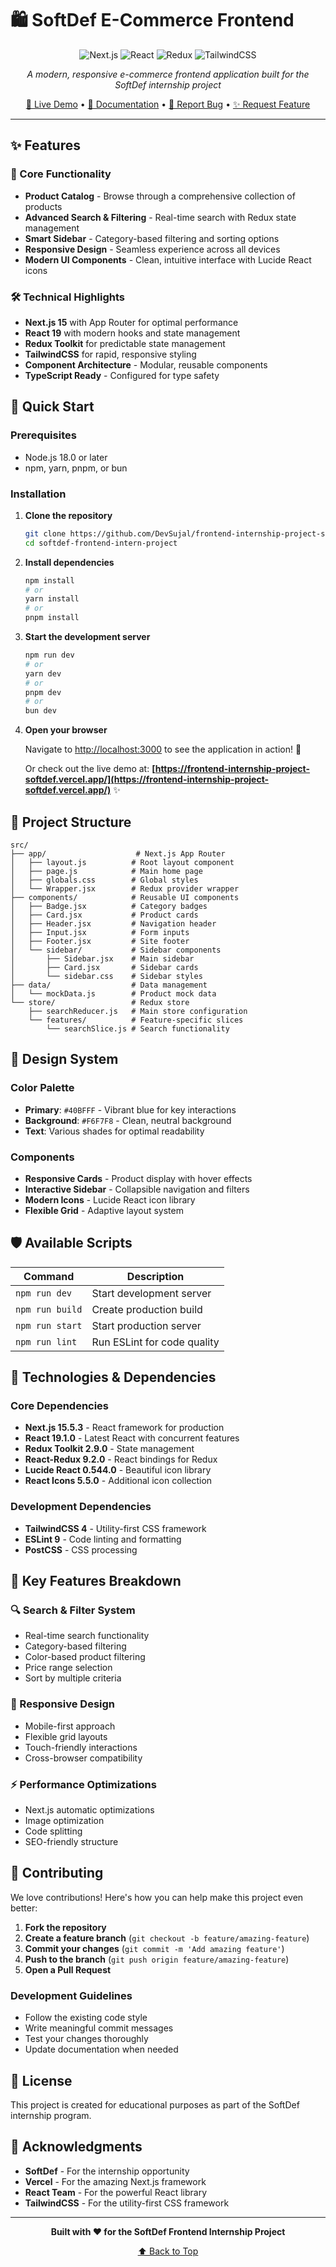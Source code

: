 # 🛍️ SoftDef E-Commerce Frontend

<div align="center">

![Next.js](https://img.shields.io/badge/Next.js-15.5.3-black?style=for-the-badge&logo=next.js&logoColor=white)
![React](https://img.shields.io/badge/React-19.1.0-61DAFB?style=for-the-badge&logo=react&logoColor=black)
![Redux](https://img.shields.io/badge/Redux-5.0.1-764ABC?style=for-the-badge&logo=redux&logoColor=white)
![TailwindCSS](https://img.shields.io/badge/TailwindCSS-4.0-38B2AC?style=for-the-badge&logo=tailwind-css&logoColor=white)

*A modern, responsive e-commerce frontend application built for the SoftDef internship project*

[🚀 Live Demo](https://frontend-internship-project-softdef.vercel.app/) • [📖 Documentation](#features) • [🐛 Report Bug](#contributing) • [✨ Request Feature](#contributing)

</div>

---

## ✨ Features

### 🎯 Core Functionality
- **Product Catalog** - Browse through a comprehensive collection of products
- **Advanced Search & Filtering** - Real-time search with Redux state management
- **Smart Sidebar** - Category-based filtering and sorting options
- **Responsive Design** - Seamless experience across all devices
- **Modern UI Components** - Clean, intuitive interface with Lucide React icons

### 🛠️ Technical Highlights
- **Next.js 15** with App Router for optimal performance
- **React 19** with modern hooks and state management
- **Redux Toolkit** for predictable state management
- **TailwindCSS** for rapid, responsive styling
- **Component Architecture** - Modular, reusable components
- **TypeScript Ready** - Configured for type safety

## 🚀 Quick Start

### Prerequisites
- Node.js 18.0 or later
- npm, yarn, pnpm, or bun

### Installation

1. **Clone the repository**
   ```bash
   git clone https://github.com/DevSujal/frontend-internship-project-softdef.git
   cd softdef-frontend-intern-project
   ```

2. **Install dependencies**
   ```bash
   npm install
   # or
   yarn install
   # or
   pnpm install
   ```

3. **Start the development server**
   ```bash
   npm run dev
   # or
   yarn dev
   # or
   pnpm dev
   # or
   bun dev
   ```

4. **Open your browser**
   
   Navigate to [http://localhost:3000](http://localhost:3000) to see the application in action! 🎉

   Or check out the live demo at: **[https://frontend-internship-project-softdef.vercel.app/](https://frontend-internship-project-softdef.vercel.app/)** ✨

## 📁 Project Structure

```
src/
├── app/                    # Next.js App Router
│   ├── layout.js          # Root layout component
│   ├── page.js            # Main home page
│   ├── globals.css        # Global styles
│   └── Wrapper.jsx        # Redux provider wrapper
├── components/            # Reusable UI components
│   ├── Badge.jsx          # Category badges
│   ├── Card.jsx           # Product cards
│   ├── Header.jsx         # Navigation header
│   ├── Input.jsx          # Form inputs
│   ├── Footer.jsx         # Site footer
│   └── sidebar/           # Sidebar components
│       ├── Sidebar.jsx    # Main sidebar
│       ├── Card.jsx       # Sidebar cards
│       └── sidebar.css    # Sidebar styles
├── data/                  # Data management
│   └── mockData.js        # Product mock data
└── store/                 # Redux store
    ├── searchReducer.js   # Main store configuration
    └── features/          # Feature-specific slices
        └── searchSlice.js # Search functionality
```

## 🎨 Design System

### Color Palette
- **Primary**: `#40BFFF` - Vibrant blue for key interactions
- **Background**: `#F6F7F8` - Clean, neutral background
- **Text**: Various shades for optimal readability

### Components
- **Responsive Cards** - Product display with hover effects
- **Interactive Sidebar** - Collapsible navigation and filters
- **Modern Icons** - Lucide React icon library
- **Flexible Grid** - Adaptive layout system

## 🛡️ Available Scripts

| Command | Description |
|---------|-------------|
| `npm run dev` | Start development server |
| `npm run build` | Create production build |
| `npm run start` | Start production server |
| `npm run lint` | Run ESLint for code quality |

## 🔧 Technologies & Dependencies

### Core Dependencies
- **Next.js 15.5.3** - React framework for production
- **React 19.1.0** - Latest React with concurrent features
- **Redux Toolkit 2.9.0** - State management
- **React-Redux 9.2.0** - React bindings for Redux
- **Lucide React 0.544.0** - Beautiful icon library
- **React Icons 5.5.0** - Additional icon collection

### Development Dependencies
- **TailwindCSS 4** - Utility-first CSS framework
- **ESLint 9** - Code linting and formatting
- **PostCSS** - CSS processing

## 🌟 Key Features Breakdown

### 🔍 Search & Filter System
- Real-time search functionality
- Category-based filtering
- Color-based product filtering
- Price range selection
- Sort by multiple criteria

### 📱 Responsive Design
- Mobile-first approach
- Flexible grid layouts
- Touch-friendly interactions
- Cross-browser compatibility

### ⚡ Performance Optimizations
- Next.js automatic optimizations
- Image optimization
- Code splitting
- SEO-friendly structure

## 🤝 Contributing

We love contributions! Here's how you can help make this project even better:

1. **Fork the repository**
2. **Create a feature branch** (`git checkout -b feature/amazing-feature`)
3. **Commit your changes** (`git commit -m 'Add amazing feature'`)
4. **Push to the branch** (`git push origin feature/amazing-feature`)
5. **Open a Pull Request**

### Development Guidelines
- Follow the existing code style
- Write meaningful commit messages
- Test your changes thoroughly
- Update documentation when needed

## 📄 License

This project is created for educational purposes as part of the SoftDef internship program.

## 🙏 Acknowledgments

- **SoftDef** - For the internship opportunity
- **Vercel** - For the amazing Next.js framework
- **React Team** - For the powerful React library
- **TailwindCSS** - For the utility-first CSS framework

---

<div align="center">

**Built with ❤️ for the SoftDef Frontend Internship Project**

[⬆ Back to Top](#-softdef-e-commerce-frontend)

</div>

